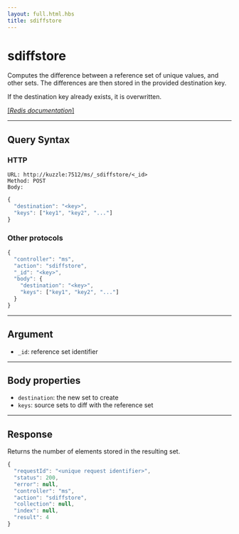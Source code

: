 ```yaml
---
layout: full.html.hbs
title: sdiffstore
---
```


# sdiffstore

<SinceBadge version="1.0.0" />

Computes the difference between a reference set of unique values, and other sets. The differences are then stored in the provided destination key.

If the destination key already exists, it is overwritten.

[[_Redis documentation_]](https://redis.io/commands/sdiffstore)

---

## Query Syntax

### HTTP

```http
URL: http://kuzzle:7512/ms/_sdiffstore/<_id>
Method: POST
Body:
```

```js
{
  "destination": "<key>",
  "keys": ["key1", "key2", "..."]
}
```

### Other protocols

```js
{
  "controller": "ms",
  "action": "sdiffstore",
  "_id": "<key>",
  "body": {
    "destination": "<key>",
    "keys": ["key1", "key2", "..."]
  }
}
```

---

## Argument

- `_id`: reference set identifier

---

## Body properties

- `destination`: the new set to create
- `keys`: source sets to diff with the reference set

---

## Response

Returns the number of elements stored in the resulting set.

```javascript
{
  "requestId": "<unique request identifier>",
  "status": 200,
  "error": null,
  "controller": "ms",
  "action": "sdiffstore",
  "collection": null,
  "index": null,
  "result": 4
}
```
